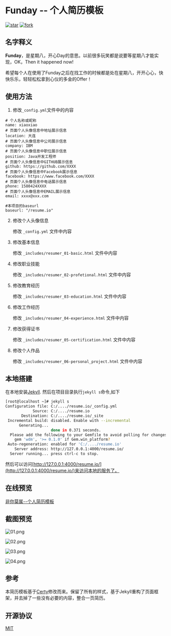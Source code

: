 # Funday -- 个人简历模板

<a href='http://gitee.com/xiaoqianliu/resume.io/stargazers'><img src='http://gitee.com/xiaodan_yu/resume.io/badge/star.svg?theme=dark' alt='star'></img></a>
<a href='http://gitee.com/xiaodan_yu/resume.io/members'><img src='http://gitee.com/xiaodan_yu/resume.io/badge/fork.svg?theme=dark' alt='fork'></img></a>

## 名字释义

<strong>Funday</strong>，是星期八，开心Day的意思。以前很多玩笑都是说要等星期八才能实现，OK，Then it happened now!

希望每个人在使用了Funday之后在找工作的时候都是处在星期八，开开心心，快快乐乐，轻轻松松拿到心仪的多金的Offer！

## 使用方法

1. 修改`_config.yml`文件中的内容

```
# 个人名称或昵称
name: xiaoxiao
# 页面个人头像信息中地址展示信息
location: 大连
# 页面个人头像信息中公司展示信息
company: IBM
# 页面个人头像信息中职位展示信息
position: Java开发工程师
# 页面个人头像信息中GITHUB展示信息
github: https://github.com/XXXX
# 页面个人头像信息中Facebook展示信息
facebook: https://www.facebook.com/XXXX
# 页面个人头像信息中电话展示信息
phone: 1580424XXXX
# 页面个人头像信息中EMAIL展示信息
email: xxxx@xxx.com

#本项目的baseurl
baseurl: "/resume.io"
```

2. 修改个人头像信息

	修改 `_config.yml` 文件中内容

3. 修改基本信息
 
	修改 `_includes/resumer_01-basic.html` 文件中内容

4. 修改职业技能

    修改 `_includes/resumer_02-profetional.html` 文件中内容

5. 修改教育经历

    修改 `_includes/resumer_03-education.html` 文件中内容

6. 修改工作经历

    修改 `_includes/resumer_04-experience.html` 文件中内容

7. 修改获得证书

	修改 `_includes/resumer_05-certification.html` 文件中内容

8. 修改个人作品

	修改 `_includes/resumer_06-personal_project.html` 文件中内容


## 本地搭建

在本地安装[Jekyll](https://jekyllrb.com/).
然后在项目目录执行`jekyll s`命令,如下

```bash
[root@localhost ~]# jekyll s
Configuration file: C:/..../resume.io/_config.yml
            Source: C:/..../resume.io
       Destination: C:/..../resume.io/_site
 Incremental build: disabled. Enable with --incremental
      Generating...
                    done in 0.371 seconds.
  Please add the following to your Gemfile to avoid polling for changes:
    gem 'wdm', '>= 0.1.0' if Gem.win_platform?
 Auto-regeneration: enabled for 'C:/..../resume.io'
    Server address: http://127.0.0.1:4000/resume.io/
  Server running... press ctrl-c to stop.
```

然后可以访问[http://127.0.0.1:4000/resume.io/](http://127.0.0.1:4000/resume.io/)来访问本地的服务了。


## 在线预览

[非你莫属--个人简历模板](http://xiaodan_yu.gitee.io/resume.io)

## 截图预览

![01.png](http://xiaodan_yu.gitee.io/resume.io/snapshot/11_01.png)

![02.png](http://xiaodan_yu.gitee.io/resume.io/snapshot/11_02.png)

![03.png](http://xiaodan_yu.gitee.io/resume.io/snapshot/11_03.png)

![04.png](http://xiaodan_yu.gitee.io/resume.io/snapshot/11_04.png)


## 参考

本简历模板基于[Certy](http://sc.chinaz.com/moban/170307198220.htm)修改而来。保留了所有的样式，基于Jekyll重构了页面框架，并去掉了一些没有必要的内容，整合一页简历。

## 开源协议
[MIT](https://gitee.com/xiaodan_yu/resume.io/blob/master/LICENSE)
